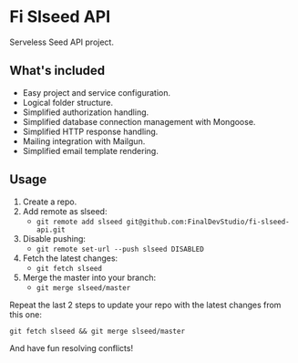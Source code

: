 # Fi Slseed API

Serveless Seed API project.

## What's included

- Easy project and service configuration.
- Logical folder structure.
- Simplified authorization handling.
- Simplified database connection management with Mongoose.
- Simplified HTTP response handling.
- Mailing integration with Mailgun.
- Simplified email template rendering.

## Usage

1. Create a repo.
1. Add remote as slseed:
    - `git remote add slseed git@github.com:FinalDevStudio/fi-slseed-api.git`
1. Disable pushing:
    - `git remote set-url --push slseed DISABLED`
1. Fetch the latest changes:
    - `git fetch slseed`
1. Merge the master into your branch:
    - `git merge slseed/master`

Repeat the last 2 steps to update your repo with the latest changes from this one:

`git fetch slseed && git merge slseed/master`

And have fun resolving conflicts!
